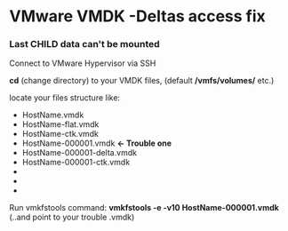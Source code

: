 # VMware VMDK -Deltas access fix
### Last CHILD data can't be mounted

Connect to VMware Hypervisor via SSH

**cd** (change directory) to your VMDK files, (default **/vmfs/volumes/** etc.)

locate your files structure like:

* HostName.vmdk
* HostName-flat.vmdk
* HostName-ctk.vmdk
* HostName-000001.vmdk  **<- Trouble one**
* HostName-000001-delta.vmdk
* HostName-000001-ctk.vmdk
* 
* 
* 

Run vmkfstools command: **vmkfstools -e -v10 HostName-000001.vmdk** (..and point to your trouble .vmdk)
